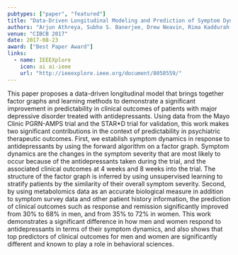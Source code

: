 ```yaml
---
pubtypes: ["paper", "featured"]
title: "Data-Driven Longitudinal Modeling and Prediction of Symptom Dynamics in Major Depressive Disorder: Integrating Factor Graphs and Learning Methods"
authors: "Arjun Athreya, Subho S. Banerjee, Drew Neavin, Rima Kaddurah-Daouk, A. John Rush, Mark A. Frye, Liewei Wang, Richard M. Weinshilboum, William V. Bobo and Ravishankar K. Iyer"
venue: "CIBCB 2017"
date: 2017-08-23
award: ["Best Paper Award"]
links:
  - name: IEEEXplore
    icon: ai ai-ieee
    url: "http://ieeexplore.ieee.org/document/8058559/"
---
```


This paper proposes a data-driven longitudinal model that brings together factor graphs and learning methods to
demonstrate a significant improvement in predictability in clinical outcomes of patients with major depressive disorder
treated with antidepressants. Using data from the Mayo Clinic PGRN-AMPS trial and the STAR*D trial for validation, this
work makes two significant contributions in the context of predictability in psychiatric therapeutic outcomes. First, we
establish symptom dynamics in response to antidepressants by using the forward algorithm on a factor graph. Symptom
dynamics are the changes in the symptom severity that are most likely to occur because of the antidepressants taken
during the trial, and the associated clinical outcomes at 4 weeks and 8 weeks into the trial. The structure of the
factor graph is inferred by using unsupervised learning to stratify patients by the similarity of their overall symptom
severity. Second, by using metabolomics data as an accurate biological measure in addition to symptom survey data and
other patient history information, the prediction of clinical outcomes such as response and remission significantly
improved from 30% to 68% in men, and from 35% to 72% in women. This work demonstrates a significant difference in how
men and women respond to antidepressants in terms of their symptom dynamics, and also shows that top predictors of
clinical outcomes for men and women are significantly different and known to play a role in behavioral sciences.
